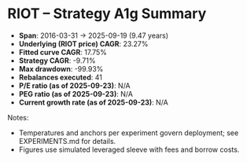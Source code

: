 # RIOT – Strategy A1g Summary

- **Span**: 2016-03-31 → 2025-09-19 (9.47 years)
- **Underlying (RIOT price) CAGR**: 23.27%
- **Fitted curve CAGR**: 17.75%
- **Strategy CAGR**: -9.71%
- **Max drawdown**: -99.93%
- **Rebalances executed**: 41
- **P/E ratio (as of 2025-09-23)**: N/A
- **PEG ratio (as of 2025-09-23)**: N/A
- **Current growth rate (as of 2025-09-23)**: N/A

Notes:

- Temperatures and anchors per experiment govern deployment; see EXPERIMENTS.md for details.
- Figures use simulated leveraged sleeve with fees and borrow costs.
